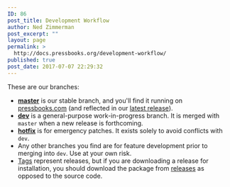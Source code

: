 ```yaml
---
ID: 86
post_title: Development Workflow
author: Ned Zimmerman
post_excerpt: ""
layout: page
permalink: >
  http://docs.pressbooks.org/development-workflow/
published: true
post_date: 2017-07-07 22:29:32
---
```

These are our branches:

*   **[master][1]** is our stable branch, and you'll find it running on [pressbooks.com][2] (and reflected in our [latest release][3]).
*   **[dev][4]** is a general-purpose work-in-progress branch. It is merged with `master` when a new release is forthcoming.
*   **[hotfix][5]** is for emergency patches. It exists solely to avoid conflicts with `dev`.
*   Any other branches you find are for feature development prior to merging into `dev`. Use at your own risk.
*   [Tags][6] represent releases, but if you are downloading a release for installation, you should download the package from [releases][7] as opposed to the source code.

 [1]: https://github.com/pressbooks/pressbooks/tree/master
 [2]: https://pressbooks.com
 [3]: https://github.com/pressbooks/pressbooks/releases/latest/
 [4]: https://github.com/pressbooks/pressbooks/tree/dev
 [5]: https://github.com/pressbooks/pressbooks/tree/hotfix
 [6]: https://github.com/pressbooks/pressbooks/tags
 [7]: https://github.com/pressbooks/pressbooks/releases/